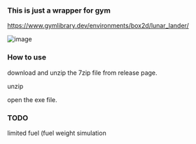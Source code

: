 ### This is just a wrapper for gym

https://www.gymlibrary.dev/environments/box2d/lunar_lander/

![image](https://github.com/TomXRX/human-playable-version-of-gym_lunar-lander/assets/49830204/62330d76-4ce3-4690-b0ec-a9c79b8fae44)


### How to use
download and unzip the 7zip file from release page.

unzip

open the exe file.


### TODO

limited fuel (fuel weight simulation


